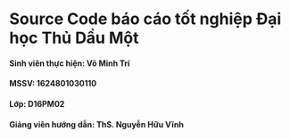 # Source Code báo cáo tốt nghiệp Đại học Thủ Dầu Một

#### Sinh viên thực hiện: Võ Minh Trí

#### MSSV: 1624801030110

#### Lớp: D16PM02

#### Giảng viên hướng dẫn: ThS. Nguyễn Hữu Vĩnh
